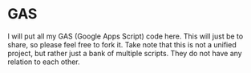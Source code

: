 # GAS
I will put all my GAS (Google Apps Script) code here. This will just be to share, so please feel free to fork it.
Take note that this is not a unified project, but rather just a bank of multiple scripts. They do not have any relation to each other. 
